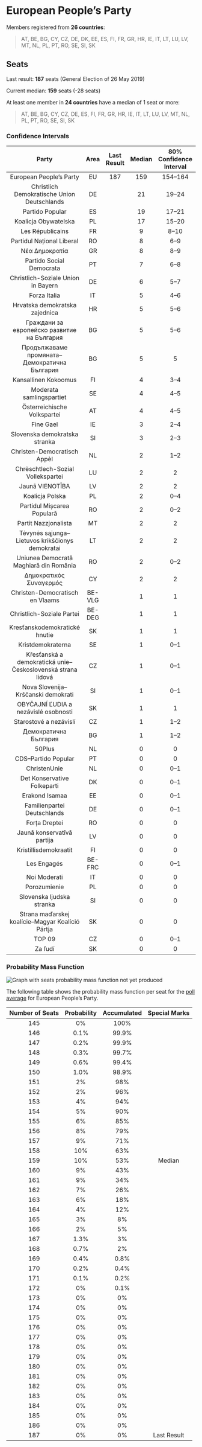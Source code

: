 # European People’s Party

Members registered from **26 countries**:

> AT, BE, BG, CY, CZ, DE, DK, EE, ES, FI, FR, GR, HR, IE, IT, LT, LU, LV, MT, NL, PL, PT, RO, SE, SI, SK

## Seats

Last result: **187** seats (General Election of 26 May 2019)

Current median: **159** seats (-28 seats)

At least one member in **24 countries** have a median of 1 seat or more:

> AT, BE, BG, CY, CZ, DE, ES, FI, FR, GR, HR, IE, IT, LT, LU, LV, MT, NL, PL, PT, RO, SE, SI, SK

### Confidence Intervals

| Party | Area | Last Result | Median | 80% Confidence Interval | 90% Confidence Interval | 95% Confidence Interval | 99% Confidence Interval |
|:-----:|:----:|:-----------:|:------:|:-----------------------:|:-----------------------:|:-----------------------:|:-----------------------:|
| European People’s Party | EU | 187 | 159 | 154–164 | 152–165 | 151–167 | 148–169 |
| Christlich Demokratische Union Deutschlands | DE | | 21 | 19–24 | 18–24 | 18–24 | 17–25 |
| Partido Popular | ES | | 19 | 17–21 | 17–21 | 17–22 | 16–23 |
| Koalicja Obywatelska | PL | | 17 | 15–20 | 15–20 | 14–21 | 14–22 |
| Les Républicains | FR | | 9 | 8–10 | 8–10 | 8–10 | 7–11 |
| Partidul Național Liberal | RO | | 8 | 6–9 | 6–10 | 6–10 | 6–10 |
| Νέα Δημοκρατία | GR | | 8 | 8–9 | 7–9 | 7–9 | 7–9 |
| Partido Social Democrata | PT | | 7 | 6–8 | 6–8 | 6–8 | 5–9 |
| Christlich-Soziale Union in Bayern | DE | | 6 | 5–7 | 5–7 | 4–7 | 4–9 |
| Forza Italia | IT | | 5 | 4–6 | 4–6 | 3–7 | 3–7 |
| Hrvatska demokratska zajednica | HR | | 5 | 5–6 | 4–6 | 4–6 | 4–6 |
| Граждани за европейско развитие на България | BG | | 5 | 5–6 | 4–6 | 4–6 | 4–6 |
| Продължаваме промяната–Демократична България | BG | | 5 | 5 | 4–6 | 4–6 | 4–6 |
| Kansallinen Kokoomus | FI | | 4 | 3–4 | 3–4 | 3–4 | 3–4 |
| Moderata samlingspartiet | SE | | 4 | 4–5 | 4–5 | 4–5 | 3–6 |
| Österreichische Volkspartei | AT | | 4 | 4–5 | 4–5 | 4–5 | 3–6 |
| Fine Gael | IE | | 3 | 2–4 | 2–5 | 2–5 | 2–5 |
| Slovenska demokratska stranka | SI | | 3 | 2–3 | 2–3 | 2–3 | 2–3 |
| Christen-Democratisch Appèl | NL | | 2 | 1–2 | 1–2 | 1–2 | 1–3 |
| Chrëschtlech-Sozial Vollekspartei | LU | | 2 | 2 | 2 | 2 | 2 |
| Jaunā VIENOTĪBA | LV | | 2 | 2 | 2 | 2 | 2 |
| Koalicja Polska | PL | | 2 | 0–4 | 0–4 | 0–4 | 0–5 |
| Partidul Mișcarea Populară | RO | | 2 | 0–2 | 0–2 | 0–2 | 0–3 |
| Partit Nazzjonalista | MT | | 2 | 2 | 2 | 2 | 2–3 |
| Tėvynės sąjunga–Lietuvos krikščionys demokratai | LT | | 2 | 2 | 2 | 2 | 2 |
| Uniunea Democrată Maghiară din România | RO | | 2 | 0–2 | 0–3 | 0–3 | 0–3 |
| Δημοκρατικός Συναγερμός | CY | | 2 | 2 | 2 | 2 | 2 |
| Christen-Democratisch en Vlaams | BE-VLG | | 1 | 1 | 1 | 1 | 1–2 |
| Christlich-Soziale Partei | BE-DEG | | 1 | 1 | 1 | 1 | 1 |
| Kresťanskodemokratické hnutie | SK | | 1 | 1 | 1 | 0–1 | 0–2 |
| Kristdemokraterna | SE | | 1 | 0–1 | 0–1 | 0–1 | 0–1 |
| Křesťanská a demokratická unie–Československá strana lidová | CZ | | 1 | 0–1 | 0–1 | 0–1 | 0–1 |
| Nova Slovenija–Krščanski demokrati | SI | | 1 | 0–1 | 0–1 | 0–1 | 0–1 |
| OBYČAJNÍ ĽUDIA a nezávislé osobnosti | SK | | 1 | 1 | 1–2 | 1–2 | 1–2 |
| Starostové a nezávislí | CZ | | 1 | 1–2 | 1–2 | 1–2 | 1–2 |
| Демократична България | BG | | 1 | 1–2 | 1–2 | 1–2 | 1–2 |
| 50Plus | NL | | 0 | 0 | 0 | 0 | 0 |
| CDS–Partido Popular | PT | | 0 | 0 | 0 | 0 | 0 |
| ChristenUnie | NL | | 0 | 0–1 | 0–1 | 0–1 | 0–1 |
| Det Konservative Folkeparti | DK | | 0 | 0–1 | 0–1 | 0–1 | 0–1 |
| Erakond Isamaa | EE | | 0 | 0–1 | 0–1 | 0–1 | 0–1 |
| Familienpartei Deutschlands | DE | | 0 | 0–1 | 0–1 | 0–1 | 0–1 |
| Forța Dreptei | RO | | 0 | 0 | 0 | 0 | 0 |
| Jaunā konservatīvā partija | LV | | 0 | 0 | 0 | 0 | 0 |
| Kristillisdemokraatit | FI | | 0 | 0 | 0 | 0 | 0–1 |
| Les Engagés | BE-FRC | | 0 | 0–1 | 0–1 | 0–1 | 0–1 |
| Noi Moderati | IT | | 0 | 0 | 0 | 0 | 0 |
| Porozumienie | PL | | 0 | 0 | 0 | 0 | 0 |
| Slovenska ljudska stranka | SI | | 0 | 0 | 0 | 0 | 0 |
| Strana maďarskej koalície–Magyar Koalíció Pártja | SK | | 0 | 0 | 0–1 | 0–1 | 0–1 |
| TOP 09 | CZ | | 0 | 0–1 | 0–1 | 0–1 | 0–1 |
| Za ľudí | SK | | 0 | 0 | 0 | 0 | 0 |

### Probability Mass Function

![Graph with seats probability mass function not yet produced](average-2023-03-31-seats-pmf-europeanpeople’sparty.png "Seats Probability Mass Function")

The following table shows the probability mass function per seat for the [poll average](average-2023-03-31.html) for European People’s Party.

| Number of Seats | Probability | Accumulated | Special Marks |
|:---------------:|:-----------:|:-----------:|:-------------:|
| 145 | 0% | 100% |  |
| 146 | 0.1% | 99.9% |  |
| 147 | 0.2% | 99.9% |  |
| 148 | 0.3% | 99.7% |  |
| 149 | 0.6% | 99.4% |  |
| 150 | 1.0% | 98.9% |  |
| 151 | 2% | 98% |  |
| 152 | 2% | 96% |  |
| 153 | 4% | 94% |  |
| 154 | 5% | 90% |  |
| 155 | 6% | 85% |  |
| 156 | 8% | 79% |  |
| 157 | 9% | 71% |  |
| 158 | 10% | 63% |  |
| 159 | 10% | 53% | Median |
| 160 | 9% | 43% |  |
| 161 | 9% | 34% |  |
| 162 | 7% | 26% |  |
| 163 | 6% | 18% |  |
| 164 | 4% | 12% |  |
| 165 | 3% | 8% |  |
| 166 | 2% | 5% |  |
| 167 | 1.3% | 3% |  |
| 168 | 0.7% | 2% |  |
| 169 | 0.4% | 0.8% |  |
| 170 | 0.2% | 0.4% |  |
| 171 | 0.1% | 0.2% |  |
| 172 | 0% | 0.1% |  |
| 173 | 0% | 0% |  |
| 174 | 0% | 0% |  |
| 175 | 0% | 0% |  |
| 176 | 0% | 0% |  |
| 177 | 0% | 0% |  |
| 178 | 0% | 0% |  |
| 179 | 0% | 0% |  |
| 180 | 0% | 0% |  |
| 181 | 0% | 0% |  |
| 182 | 0% | 0% |  |
| 183 | 0% | 0% |  |
| 184 | 0% | 0% |  |
| 185 | 0% | 0% |  |
| 186 | 0% | 0% |  |
| 187 | 0% | 0% | Last Result |


